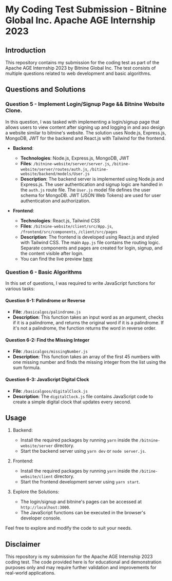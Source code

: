 # My Coding Test Submission - Bitnine Global Inc. Apache AGE Internship 2023

## Introduction

This repository contains my submission for the coding test as part of the Apache AGE Internship 2023 by Bitnine Global Inc. The test consists of multiple questions related to web development and basic algorithms.

## Questions and Solutions

### Question 5 - Implement Login/Signup Page && Bitnine Website Clone.

In this question, I was tasked with implementing a login/signup page that allows users to view content after signing up and logging in and aso design a website similar to bitnine's website. The solution uses Node.js, Express.js, MongoDB, JWT for the backend and React.js with Tailwind for the frontend.

- **Backend**:

  - **Technologies**: Node.js, Express.js, MongoDB, JWT
  - **Files**: `/bitnine-website/server/server.js`, `/bitine-website/server/routes/auth.js`, `/bitine-website/backend/models/User.js`
  - **Description**: The backend server is implemented using Node.js and Express.js. The user authentication and signup logic are handled in the `auth.js` route file. The `User.js` model file defines the user schema for MongoDB. JWT (JSON Web Tokens) are used for user authentication and authorization.

- **Frontend**:
  - **Technologies**: React.js, Tailwind CSS
  - **Files**: `/bitnine-website/client/src/App.js`, `/frontend/src/components`, `/client/src/pages`
  - **Description**: The frontend is developed using React.js and styled with Tailwind CSS. The main `App.js` file contains the routing logic. Separate components and pages are created for login, signup, and the content visible after login.
  - You can find the live preview [here](https://bitnine-clone-ann-glitch.vercel.app)

### Question 6 - Basic Algorithms

In this set of questions, I was required to write JavaScript functions for various tasks:

#### Question 6-1: Palindrome or Reverse

- **File**: `/basicalgos/palindrome.js`
- **Description**: This function takes an input word as an argument, checks if it is a palindrome, and returns the original word if it is a palindrome. If it's not a palindrome, the function returns the word in reverse order.

#### Question 6-2: Find the Missing Integer

- **File**: `/basicalgos/missingNumber.js`
- **Description**: This function takes an array of the first 45 numbers with one missing number and finds the missing integer from the list using the sum formula.

#### Question 6-3: JavaScript Digital Clock

- **File**: `/basicalgoos/digitalClock.js`
- **Description**: The `digitalClock.js` file contains JavaScript code to create a simple digital clock that updates every second.

## Usage

1. Backend:

   - Install the required packages by running `yarn` inside the `/bitnine-website/server` directory.
   - Start the backend server using `yarn dev` or `node server.js`.

2. Frontend:

   - Install the required packages by running `yarn` inside the `/bitine-website/client` directory.
   - Start the frontend development server using `yarn start`.

3. Explore the Solutions:
   - The login/signup and bitnine's pages can be accessed at `http://localhost:3000`.
   - The JavaScript functions can be executed in the browser's developer console.

Feel free to explore and modify the code to suit your needs.

## Disclaimer

This repository is my submission for the Apache AGE Internship 2023 coding test. The code provided here is for educational and demonstration purposes only and may require further validation and improvements for real-world applications.
